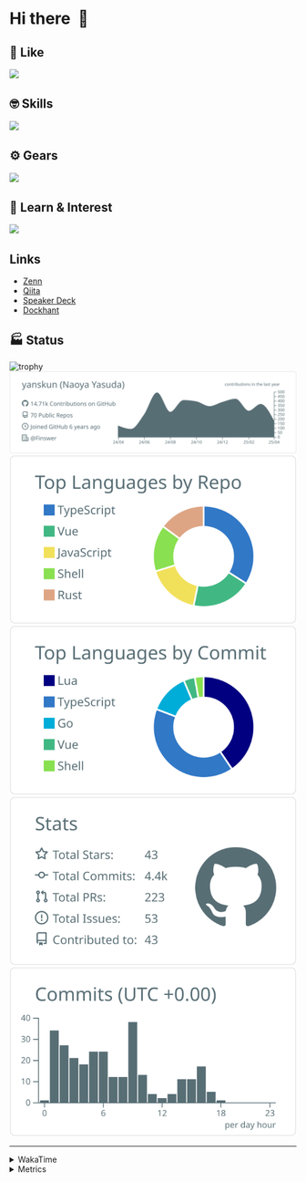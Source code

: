 # Hi there&nbsp; :wave:

## 💌 Like
<img src="https://go-skill-icons.vercel.app/api/icons?i=github" />

## 🤓 Skills
<img src="https://go-skill-icons.vercel.app/api/icons?i=js,ts,vue,nuxtjs,react,nextjs,go,lua,git" />

## ⚙️ Gears
<img src="https://go-skill-icons.vercel.app/api/icons?i=neovim,vscode,githubcopilot,alacritty,tmux" />

## 📖 Learn & Interest
<img src="https://go-skill-icons.vercel.app/api/icons?i=rust,deno,css,zig,playwright,githubactions,storybook,netlify,eslint" />

## Links
- [Zenn](https://zenn.dev/yanskun)
- [Qiita](https://qiita.com/yanskun)
- [Speaker Deck](https://speakerdeck.com/yanskun)
- [Dockhant](https://www.dockhunt.com/users/yanskun)

<!-- https://github.com/ryo-ma/github-profile-trophy -->

## 🏭 Status

<img src="https://github-profile-trophy.vercel.app/?username=yanskun&theme=onedark&row=1" alt="trophy">

<!-- https://github.com/vn7n24fzkq/github-profile-summary-cards -->
<picture>
  <source media="(prefers-color-scheme: dark)" srcset="https://raw.githubusercontent.com/yanskun/yanskun/master/profile-summary-card-output/nord_dark/0-profile-details.svg">
 <img src="https://raw.githubusercontent.com/yanskun/yanskun/master/profile-summary-card-output/default/0-profile-details.svg">
</picture>
<br>
<picture>
  <source media="(prefers-color-scheme: dark)" srcset="https://raw.githubusercontent.com/yanskun/yanskun/master/profile-summary-card-output/nord_dark/1-repos-per-language.svg">
 <img src="https://raw.githubusercontent.com/yanskun/yanskun/master/profile-summary-card-output/default/1-repos-per-language.svg">
</picture>
<picture>
  <source media="(prefers-color-scheme: dark)" srcset="https://raw.githubusercontent.com/yanskun/yanskun/master/profile-summary-card-output/nord_dark/2-most-commit-language.svg">
 <img src="https://raw.githubusercontent.com/yanskun/yanskun/master/profile-summary-card-output/default/2-most-commit-language.svg">
</picture>
<br>
<picture>
  <source media="(prefers-color-scheme: dark)" srcset="https://raw.githubusercontent.com/yanskun/yanskun/master/profile-summary-card-output/nord_dark/3-stats.svg">
 <img src="https://raw.githubusercontent.com/yanskun/yanskun/master/profile-summary-card-output/default/3-stats.svg">
</picture>
<picture>
  <source media="(prefers-color-scheme: dark)" srcset="https://raw.githubusercontent.com/yanskun/yanskun/master/profile-summary-card-output/nord_dark/4-productive-time.svg">
 <img src="https://raw.githubusercontent.com/yanskun/yanskun/master/profile-summary-card-output/default/4-productive-time.svg">
</picture>

---

<details>
  <summary>WakaTime</summary>
<!--START_SECTION:waka-->
![Code Time](http://img.shields.io/badge/Code%20Time-2%2C067%20hrs%202%20mins-blue)

**🐱 My GitHub Data** 

> 📦 148.6 kB Used in GitHub's Storage 
 > 
> 🏆 1,263 Contributions in the Year 2025
 > 
> 💼 Opted to Hire
 > 
> 📜 130 Public Repositories 
 > 
> 🔑 4 Private Repositories 
 > 
**I'm an Early 🐤** 

```text
🌞 Morning                12311 commits       ████░░░░░░░░░░░░░░░░░░░░░   15.49 % 
🌆 Daytime                45859 commits       ██████████████░░░░░░░░░░░   57.69 % 
🌃 Evening                17722 commits       ██████░░░░░░░░░░░░░░░░░░░   22.29 % 
🌙 Night                  3607 commits        █░░░░░░░░░░░░░░░░░░░░░░░░   04.54 % 
```
📅 **I'm Most Productive on Tuesday** 

```text
Monday                   12340 commits       ████░░░░░░░░░░░░░░░░░░░░░   15.52 % 
Tuesday                  17319 commits       █████░░░░░░░░░░░░░░░░░░░░   21.79 % 
Wednesday                15949 commits       █████░░░░░░░░░░░░░░░░░░░░   20.06 % 
Thursday                 14682 commits       █████░░░░░░░░░░░░░░░░░░░░   18.47 % 
Friday                   13743 commits       ████░░░░░░░░░░░░░░░░░░░░░   17.29 % 
Saturday                 2272 commits        █░░░░░░░░░░░░░░░░░░░░░░░░   02.86 % 
Sunday                   3194 commits        █░░░░░░░░░░░░░░░░░░░░░░░░   04.02 % 
```


📊 **This Week I Spent My Time On** 

```text
🕑︎ Time Zone: Asia/Tokyo

💬 Programming Languages: 
TypeScript               15 hrs 36 mins      ██████████████████░░░░░░░   73.68 % 
JSON                     1 hr 55 mins        ██░░░░░░░░░░░░░░░░░░░░░░░   09.07 % 
YAML                     1 hr 2 mins         █░░░░░░░░░░░░░░░░░░░░░░░░   04.89 % 
Go                       58 mins             █░░░░░░░░░░░░░░░░░░░░░░░░   04.63 % 
Other                    55 mins             █░░░░░░░░░░░░░░░░░░░░░░░░   04.34 % 

🔥 Editors: 
Neovim                   16 hrs 57 mins      ████████████████████░░░░░   80.04 % 
VS Code                  4 hrs 13 mins       █████░░░░░░░░░░░░░░░░░░░░   19.96 % 

💻 Operating System: 
Mac                      21 hrs 11 mins      █████████████████████████   100.00 % 
```


 Last Updated on 16/04/2025 05:20:36 UTC
<!--END_SECTION:waka-->
</details>

<details>
  <summary>Metrics</summary>
  <img src="https://github.com/yanskun/yanskun/blob/main/github-metrics.svg" alt="Metrics">
</details>
